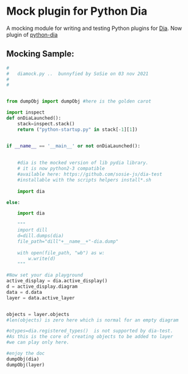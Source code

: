 # Mock plugin for Python Dia 
A mocking module for writing and testing Python plugins for [Dia](https://wiki.gnome.org/action/show/Apps/Dia).
Now plugin of [python-dia](https://sosie-js.github.io/python-dia/)

## Mocking Sample: ##

```python
#
#   diamock.py ..  bunnyfied by SoSie on 03 nov 2021
#
# 


from dumpObj import dumpObj #here is the golden carot

import inspect
def onDiaLaunched():
    stack=inspect.stack()
    return ("python-startup.py" in stack[-1][1])


if __name__ == '__main__' or not onDiaLaunched():
    
    
    #dia is the mocked version of lib pydia library.
    # it is now python2-3 compatible
    #available here: https://github.com/sosie-js/dia-test
    #installable with the scripts helpers install*.sh
    
    import dia 

else:

    import dia

    """
    import dill
    d=dill.dumps(dia)
    file_path="dill"+__name__+"-dia.dump"
      
    with open(file_path, "wb") as w:
        w.write(d)
    """

#Now set your dia playground
active_display = dia.active_display()
d = active_display.diagram
data = d.data
layer = data.active_layer


objects = layer.objects
#len(objects) is zero here which is normal for an empty diagram

#otypes=dia.registered_types()  is not supported by dia-test.
#As this is the core of creating objects to be added to layer
#we can play only here.

#enjoy the doc
dumpObj(dia)
dumpObj(layer)
```
